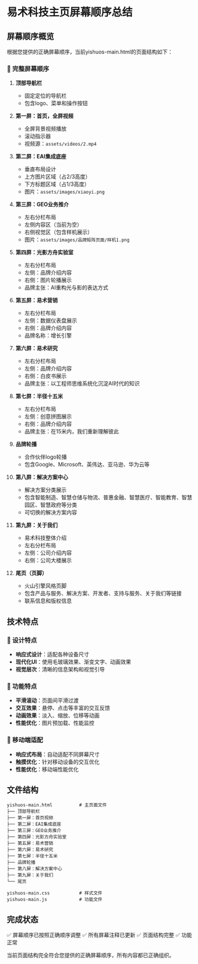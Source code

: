 # 易术科技主页屏幕顺序总结

## 屏幕顺序概览

根据您提供的正确屏幕顺序，当前yishuos-main.html的页面结构如下：

### 📱 完整屏幕顺序

1. **顶部导航栏**
   - 固定定位的导航栏
   - 包含logo、菜单和操作按钮

2. **第一屏：首页，全屏视频**
   - 全屏背景视频播放
   - 滚动指示器
   - 视频源：`assets/videos/2.mp4`

3. **第二屏：EAI集成底座**
   - 垂直布局设计
   - 上方图片区域（占2/3高度）
   - 下方标题区域（占1/3高度）
   - 图片：`assets/images/xiaoyi.png`

4. **第三屏：GEO业务推介**
   - 左右分栏布局
   - 左侧内容区（当前为空）
   - 右侧视觉区（包含样机展示）
   - 图片：`assets/images/品牌矩阵页面/样机1.png`

5. **第四屏：光影方舟实验室**
   - 左右分栏布局
   - 左侧：品牌介绍内容
   - 右侧：图片轮播展示
   - 品牌主张：AI重构光与影的表达方式

6. **第五屏：易术营销**
   - 左右分栏布局
   - 左侧：数据仪表盘展示
   - 右侧：品牌介绍内容
   - 品牌名称：增长引擎

7. **第六屏：易术研究**
   - 左右分栏布局
   - 左侧：品牌介绍内容
   - 右侧：白皮书展示
   - 品牌主张：以工程师思维系统化沉淀AI时代的知识

8. **第七屏：半径十五米**
   - 左右分栏布局
   - 左侧：创意拼图展示
   - 右侧：品牌介绍内容
   - 品牌主张：在15米内，我们重新理解彼此

9. **品牌轮播**
   - 合作伙伴logo轮播
   - 包含Google、Microsoft、英伟达、亚马逊、华为云等

10. **第八屏：解决方案中心**
    - 解决方案分类展示
    - 包含智能制造、智慧仓储与物流、普惠金融、智慧医疗、智能教育、智慧园区、智慧政府等分类
    - 可切换的解决方案内容

11. **第九屏：关于我们**
    - 易术科技整体介绍
    - 左右分栏布局
    - 左侧：公司介绍内容
    - 右侧：公司大楼展示

12. **尾页（页脚）**
    - 火山引擎风格页脚
    - 包含产品与服务、解决方案、开发者、支持与服务、关于我们等链接
    - 联系信息和版权信息

## 技术特点

### 🎨 设计特点
- **响应式设计**：适配各种设备尺寸
- **现代化UI**：使用毛玻璃效果、渐变文字、动画效果
- **视觉层次**：清晰的信息架构和视觉引导

### 🔧 功能特点
- **平滑滚动**：页面间平滑过渡
- **交互效果**：悬停、点击等丰富的交互反馈
- **动画效果**：淡入、缩放、位移等动画
- **性能优化**：图片预加载、性能监控

### 📱 移动端适配
- **响应式布局**：自动适配不同屏幕尺寸
- **触摸优化**：针对移动设备的交互优化
- **性能优化**：移动端性能优化

## 文件结构

```
yishuos-main.html          # 主页面文件
├── 顶部导航栏
├── 第一屏：首页视频
├── 第二屏：EAI集成底座
├── 第三屏：GEO业务推介
├── 第四屏：光影方舟实验室
├── 第五屏：易术营销
├── 第六屏：易术研究
├── 第七屏：半径十五米
├── 品牌轮播
├── 第八屏：解决方案中心
├── 第九屏：关于我们
└── 尾页

yishuos-main.css           # 样式文件
yishuos-main.js            # 功能文件
```

## 完成状态

✅ 屏幕顺序已按照正确顺序调整
✅ 所有屏幕注释已更新
✅ 页面结构完整
✅ 功能正常

当前页面结构完全符合您提供的正确屏幕顺序，所有内容都已正确组织。 